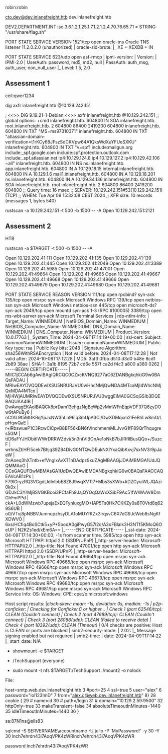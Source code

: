 robin:robin

cto.dev@dev.inlanefreight.htb
dev.inlanefreight.htb

DEV2.DEPARTMENT.INT
iso.3.6.1.2.1.25.1.7.1.2.1.2.4.70.76.65.71 = STRING: "/usr/share/flag.sh"


PORT     STATE SERVICE    VERSION
1521/tcp open  oracle-tns Oracle TNS listener 11.2.0.2.0 (unauthorized)
| oracle-sid-brute:
|_  XE + XEXDB + IN


PORT    STATE SERVICE
623/udp open  asf-rmcp
| ipmi-version:
|   Version:
|     IPMI-2.0
|   UserAuth: password, md5, md2, null
|   PassAuth: auth_msg, auth_user, non_null_user
|_  Level: 1.5, 2.0


## Assessment 1
ceil:qwer1234


dig axfr inlanefreight.htb @10.129.242.151

; <<>> DiG 9.19.21-1-Debian <<>> axfr inlanefreight.htb @10.129.242.151
;; global options: +cmd
inlanefreight.htb.      604800  IN      SOA     inlanefreight.htb. root.inlanefreight.htb. 2 604800 86400 2419200 604800
inlanefreight.htb.      604800  IN      TXT     "MS=ms97310371"
inlanefreight.htb.      604800  IN      TXT     "atlassian-domain-verification=t1rKCy68JFszSdCKVpw64A1QksWdXuYFUeSXKU"
inlanefreight.htb.      604800  IN      TXT     "v=spf1 include:mailgun.org include:_spf.google.com include:spf.protection.outlook.com include:_spf.atlassian.net ip4:10.129.124.8 ip4:10.129.127.2 ip4:10.129.42.106 ~all"
inlanefreight.htb.      604800  IN      NS      ns.inlanefreight.htb.
app.inlanefreight.htb.  604800  IN      A       10.129.18.15
internal.inlanefreight.htb. 604800 IN   A       10.129.1.6
mail1.inlanefreight.htb. 604800 IN      A       10.129.18.201
ns.inlanefreight.htb.   604800  IN      A       10.129.34.136
inlanefreight.htb.      604800  IN      SOA     inlanefreight.htb. root.inlanefreight.htb. 2 604800 86400 2419200 604800
;; Query time: 16 msec
;; SERVER: 10.129.242.151#53(10.129.242.151) (TCP)
;; WHEN: Tue Apr 09 15:32:08 CEST 2024
;; XFR size: 10 records (messages 1, bytes 540)

rustscan -a 10.129.242.151 -t 500 -b 1500 -- -A
Open 10.129.242.151:2121


## Assessment 2
HTB

rustscan -a $TARGET -t 500 -b 1500 -- -A

Open 10.129.202.41:111
Open 10.129.202.41:135
Open 10.129.202.41:139
Open 10.129.202.41:445
Open 10.129.202.41:2049
Open 10.129.202.41:3389
Open 10.129.202.41:5985
Open 10.129.202.41:47001
Open 10.129.202.41:49664
Open 10.129.202.41:49665
Open 10.129.202.41:49667
Open 10.129.202.41:49668
Open 10.129.202.41:49666
Open 10.129.202.41:49679
Open 10.129.202.41:49680
Open 10.129.202.41:49681


PORT      STATE SERVICE       REASON  VERSION
111/tcp   open  rpcbind?      syn-ack
135/tcp   open  msrpc         syn-ack Microsoft Windows RPC
139/tcp   open  netbios-ssn   syn-ack Microsoft Windows netbios-ssn
445/tcp   open  microsoft-ds? syn-ack
2049/tcp  open  mountd        syn-ack 1-3 (RPC #100005)
3389/tcp  open  ms-wbt-server syn-ack Microsoft Terminal Services
| rdp-ntlm-info:
|   Target_Name: WINMEDIUM
|   NetBIOS_Domain_Name: WINMEDIUM
|   NetBIOS_Computer_Name: WINMEDIUM
|   DNS_Domain_Name: WINMEDIUM
|   DNS_Computer_Name: WINMEDIUM
|   Product_Version: 10.0.17763
|_  System_Time: 2024-04-09T17:14:19+00:00
| ssl-cert: Subject: commonName=WINMEDIUM
| Issuer: commonName=WINMEDIUM
| Public Key type: rsa
| Public Key bits: 2048
| Signature Algorithm: sha256WithRSAEncryption
| Not valid before: 2024-04-08T17:12:28
| Not valid after:  2024-10-08T17:12:28
| MD5:   3af3 0fbb d510 d3d0 b48e 8cd1 2b89 38ae
| SHA-1: 3a1b 8195 72b7 cd6e 557f ca2d f4c3 a800 a380 0262
| -----BEGIN CERTIFICATE-----
| MIIC1jCCAb6gAwIBAgIQRCQC0CZxcKVNQ9277aC6ZDANBgkqhkiG9w0BAQsFADAU
| MRIwEAYDVQQDEwlXSU5NRURJVU0wHhcNMjQwNDA4MTcxMjI4WhcNMjQxMDA4MTcx
| MjI4WjAUMRIwEAYDVQQDEwlXSU5NRURJVU0wggEiMA0GCSqGSIb3DQEBAQUAA4IB
| DwAwggEKAoIBAQCk8prDam13ehgzNgBeWp2vMmWFnEqpVDF37Q6zyDOw9tAPuBy6
| nCfAL9f5MGKRqYpJxNW3hLn96lq3mUpA3Ci/DwXDMqxm2IFeBhLw8mO/LpHqwQaE
| r+iRbswueP1C3RcwCiCpvB8BF56kBN6tVinchmemMLJvvG1fF89QrThqugres5GM
| ttD6aFYJHObitIWWrDRRWZdvi/5n3ntVlBOnAe1oNkB7bJlRfIlBusQQo+/SuzcF
| wrhnsZtiHFI5cek7Bhjq39Z84DivG0NTQwDEukNXlYxaQibKxvj7sxNV3r9pJaeW
| 2nAoeq3hXTntb+efVngIxAvXT1hDAdpz9xuZAgMBAAGjJDAiMBMGA1UdJQQMMAoG
| CCsGAQUFBwMBMAsGA1UdDwQEAwIEMDANBgkqhkiG9w0BAQsFAAOCAQEAVcAB1zPs
| F79lGryzRQ3VGgdLldlnlbbE8Z8J9wqXVTt7+Mbs3sXWb+kDZCyuiWLJQAzi0k0x
| GDJkC3Y/MjBSVGKBcoi3PCfaFh9JajQYOqQaWxXSibF9Ac51fWWAAV8DmGhFmPPd
| ckA+L0dWMzwb7upsjaExEQFynluxgMO+IAP5Ts0Hk7CKKZy0a8T0Vtd8q629S6UB
| o0/VTvj8pNBBVJumnupzhsyDLA1oMUYfKZx3lrqsvC6X7dG9JcWeb8sNgKfXDWVO
| 6xs/HCfiq4BoSCtk5+yP+5bodA0giPwyG57l2o/A3oFBlaIk3H3NTf5KMoQ6OeUP
| N2KZs1ed/xEm6A==
|_-----END CERTIFICATE-----
|_ssl-date: 2024-04-09T17:14:30+00:00; -1s from scanner time.
5985/tcp  open  http          syn-ack Microsoft HTTPAPI httpd 2.0 (SSDP/UPnP)
|_http-server-header: Microsoft-HTTPAPI/2.0
|_http-title: Not Found
47001/tcp open  http          syn-ack Microsoft HTTPAPI httpd 2.0 (SSDP/UPnP)
|_http-server-header: Microsoft-HTTPAPI/2.0
|_http-title: Not Found
49664/tcp open  msrpc         syn-ack Microsoft Windows RPC
49665/tcp open  msrpc         syn-ack Microsoft Windows RPC
49666/tcp open  msrpc         syn-ack Microsoft Windows RPC
49667/tcp open  msrpc         syn-ack Microsoft Windows RPC
49668/tcp open  msrpc         syn-ack Microsoft Windows RPC
49679/tcp open  msrpc         syn-ack Microsoft Windows RPC
49680/tcp open  msrpc         syn-ack Microsoft Windows RPC
49681/tcp open  msrpc         syn-ack Microsoft Windows RPC
Service Info: OS: Windows; CPE: cpe:/o:microsoft:windows

Host script results:
|_clock-skew: mean: -1s, deviation: 0s, median: -1s
| p2p-conficker:
|   Checking for Conficker.C or higher...
|   Check 1 (port 62546/tcp): CLEAN (Couldn't connect)
|   Check 2 (port 47689/tcp): CLEAN (Couldn't connect)
|   Check 3 (port 28088/udp): CLEAN (Failed to receive data)
|   Check 4 (port 10392/udp): CLEAN (Timeout)
|_  0/4 checks are positive: Host is CLEAN or ports are blocked
| smb2-security-mode:
|   2.02:
|_    Message signing enabled but not required
| smb2-time:
|   date: 2024-04-09T17:14:22
|_  start_date: N/A

- showmount -e $TARGET
- /TechSupport (everyone)

- sudo mount -t nfs $TARGET:/TechSupport ./mount2 -o nolock

File:

   host=smtp.web.dev.inlanefreight.htb
 3    #port=25
 4    ssl=true
 5    user="alex"
 6    password="lol123!mD"
 7    from="alex.g@web.dev.inlanefreight.htb"
 8}
28     cookie {
29     #       name=id
30     #       path=/login
31     #       domain="10.129.2.59:9500"
32            httpOnly=true
33            makeTransient=false
34            absoluteTimeoutInMinutes=1440
35            idleTimeoutInMinutes=1440
36    }

sa:87N1ns@slls83 

sqlcmd -S SERVERNAME\\accountname -U julio -P 'MyPassword!' -y 30 -Y 30
lnch7ehrdn43i7AoqVPK4zWRlnch7ehrdn43i7AoqVPK4zWR


password
lnch7ehrdn43i7AoqVPK4zWR